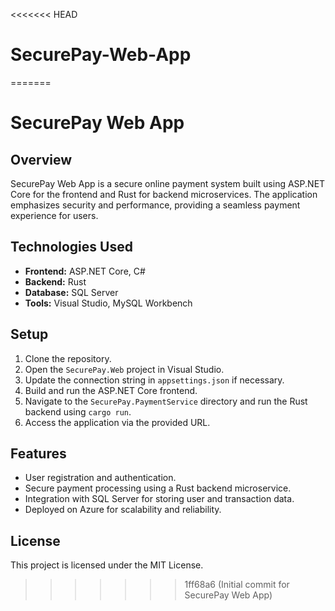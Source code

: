 <<<<<<< HEAD
# SecurePay-Web-App
=======
# SecurePay Web App

## Overview
SecurePay Web App is a secure online payment system built using ASP.NET Core for the frontend and Rust for backend microservices. The application emphasizes security and performance, providing a seamless payment experience for users.

## Technologies Used
- **Frontend:** ASP.NET Core, C#
- **Backend:** Rust
- **Database:** SQL Server
- **Tools:** Visual Studio, MySQL Workbench

## Setup
1. Clone the repository.
2. Open the `SecurePay.Web` project in Visual Studio.
3. Update the connection string in `appsettings.json` if necessary.
4. Build and run the ASP.NET Core frontend.
5. Navigate to the `SecurePay.PaymentService` directory and run the Rust backend using `cargo run`.
6. Access the application via the provided URL.

## Features
- User registration and authentication.
- Secure payment processing using a Rust backend microservice.
- Integration with SQL Server for storing user and transaction data.
- Deployed on Azure for scalability and reliability.

## License
This project is licensed under the MIT License.
>>>>>>> 1ff68a6 (Initial commit for SecurePay Web App)
